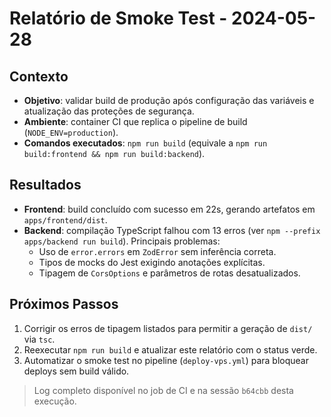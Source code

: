# Relatório de Smoke Test - 2024-05-28

## Contexto
- **Objetivo**: validar build de produção após configuração das variáveis e atualização das proteções de segurança.
- **Ambiente**: container CI que replica o pipeline de build (`NODE_ENV=production`).
- **Comandos executados**: `npm run build` (equivale a `npm run build:frontend && npm run build:backend`).

## Resultados
- **Frontend**: build concluído com sucesso em 22s, gerando artefatos em `apps/frontend/dist`.
- **Backend**: compilação TypeScript falhou com 13 erros (ver `npm --prefix apps/backend run build`). Principais problemas:
  - Uso de `error.errors` em `ZodError` sem inferência correta.
  - Tipos de mocks do Jest exigindo anotações explícitas.
  - Tipagem de `CorsOptions` e parâmetros de rotas desatualizados.

## Próximos Passos
1. Corrigir os erros de tipagem listados para permitir a geração de `dist/` via `tsc`.
2. Reexecutar `npm run build` e atualizar este relatório com o status verde.
3. Automatizar o smoke test no pipeline (`deploy-vps.yml`) para bloquear deploys sem build válido.

> Log completo disponível no job de CI e na sessão `b64cbb` desta execução.
